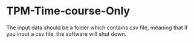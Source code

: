 # TPM-Time-course-Only

The input data should be a folder which contains csv file, meaning that if you input a csv file, the software will shut down.
